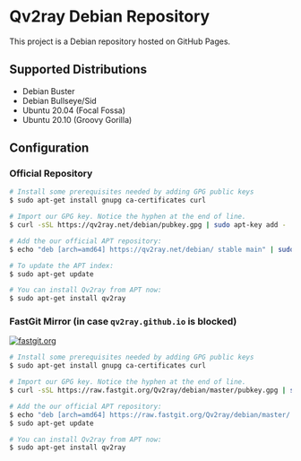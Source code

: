 # Qv2ray Debian Repository

This project is a Debian repository hosted on GitHub Pages.

## Supported Distributions

- Debian Buster
- Debian Bullseye/Sid
- Ubuntu 20.04 (Focal Fossa)
- Ubuntu 20.10 (Groovy Gorilla)

## Configuration

### Official Repository

```bash
# Install some prerequisites needed by adding GPG public keys
$ sudo apt-get install gnupg ca-certificates curl

# Import our GPG key. Notice the hyphen at the end of line.
$ curl -sSL https://qv2ray.net/debian/pubkey.gpg | sudo apt-key add -

# Add the our official APT repository:
$ echo "deb [arch=amd64] https://qv2ray.net/debian/ stable main" | sudo tee /etc/apt/sources.list.d/qv2ray.list

# To update the APT index:
$ sudo apt-get update

# You can install Qv2ray from APT now:
$ sudo apt-get install qv2ray
```

### FastGit Mirror (in case `qv2ray.github.io` is blocked)

[![fastgit.org](https://img.shields.io/badge/powered--by-fastgit.org-blue)](https://fastgit.org/)

```bash
# Install some prerequisites needed by adding GPG public keys
$ sudo apt-get install gnupg ca-certificates curl

# Import our GPG key. Notice the hyphen at the end of line.
$ curl -sSL https://raw.fastgit.org/Qv2ray/debian/master/pubkey.gpg | sudo apt-key add -

# Add the our official APT repository:
$ echo "deb [arch=amd64] https://raw.fastgit.org/Qv2ray/debian/master/ stable main" | sudo tee /etc/apt/sources.list.d/qv2ray-fastgit.list
$ sudo apt-get update

# You can install Qv2ray from APT now:
$ sudo apt-get install qv2ray
```
